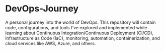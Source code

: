 # DevOps-Journey
A personal journey into the world of DevOps. This repository will contain code, configurations, and tools I've explored and implemented while learning about Continuous Integration/Continuous Deployment (CI/CD), Infrastructure as Code (IaC), monitoring, automation, containerization, and cloud services like AWS, Azure, and others.
